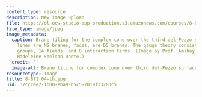 ```yaml
---
content_type: resource
description: New image Upload
file: https://ol-ocw-studio-app-production.s3.amazonaws.com/courses/8-871-selected-topics-in-theoretical-particle-physics-branes-and-gauge-theory-dynamics-fall-2004/37cccee21b00eba9b5c52019f33203c5_8-871f04-th.jpg
file_type: image/jpeg
image_metadata:
  caption: Brane tiling for the complex cone over the third del-Pezzo surface. Red
    lines are NS branes, faces, are D5 branes. The gauge theory consists of 6 gauge
    groups, 14 fields, and 8 interaction terms. (Image by Prof. Amihay Hanany and
    Madeleine Sheldon-Dante.)
  credit: ''
  image-alt: Brane tiling for complex cone over third del-Pezzo surface.
resourcetype: Image
title: 8-871f04-th.jpg
uid: 37cccee2-1b00-eba9-b5c5-2019f33203c5
---
```

